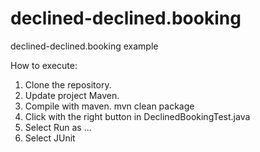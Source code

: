 # declined-declined.booking
declined-declined.booking example

How to execute:

1. Clone the repository.
2. Update project Maven.
3. Compile with maven. mvn clean package
4. Click with the right button in DeclinedBookingTest.java
5. Select Run as ...
6. Select JUnit


